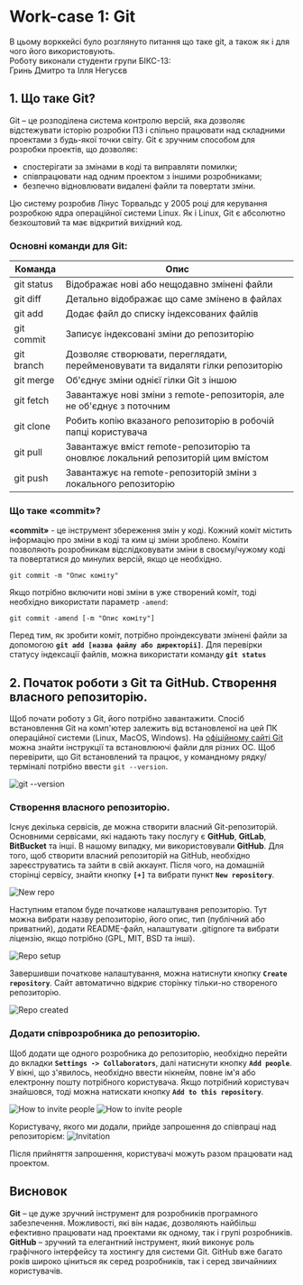 # Work-case 1: Git
В цьому ворккейсі було розглянуто питання що таке git, а також як і для чого його використовують.\
Роботу виконали студенти групи БІКС-13:\
Гринь Дмитро та Ілля Негусєв

## 1. Що таке Git?
Git – це розподілена система контролю версій, яка дозволяє відстежувати історію розробки ПЗ і спільно працювати над складними проектами з будь-якої точки світу. Git є зручним способом для розробки проектів, що дозволяє:

- спостерігати за змінами в коді та виправляти помилки;
- співпрацювати над одним проектом з іншими розробниками; 
- безпечно відновлювати видалені файли та повертати зміни.

Цю систему розробив Лінус Торвальдс у 2005 році для керування розробкою ядра операційної системи Linux. Як і Linux, Git є абсолютно безкоштовий та має відкритий вихідний код.

### Основні команди для Git:
| Команда | Опис |
| --- | --- |
| git status | Відображає нові або нещодавно змінені файли |
| git diff | Детально відображає що саме змінено в файлах |
| git add | Додає файл до списку індексованих файлів |
| git commit | Записує індексовані зміни до репозиторію |
| git branch | Дозволяє створювати, переглядати, перейменовувати та видаляти гілки репозиторію |
| git merge | Об'єднує зміни однієї гілки Git з іншою |
| git fetch | Завантажує нові зміни з remote-репозиторія, але не об'єднує з поточним |
| git clone | Робить копію вказаного репозиторію в робочій папці користувача |
| git pull | Завантажує вміст remote-репозиторію та оновлює локальний репозиторій цим вмістом |
| git push | Завантажує на remote-репозиторій зміни з локального репозиторію |

### Що таке «commit»?
**«commit»** - це інструмент збереження змін у коді. Кожний коміт містить інформацію про зміни в коді та ким ці зміни зроблено. Коміти позволяють розробникам відслідковувати зміни в своєму/чужому коді та повертатися до минулих версій, якщо це необхідно.
```
git commit -m "Опис коміту"
```
Якщо потрібно включити нові зміни в уже створений коміт, тоді необхідно використати параметр `-amend`:
```
git commit -amend [-m "Опис коміту"]
```
Перед тим, як зробити коміт, потрібно проіндексувати змінені файли за допомогою **`git add [назва файлу або директорії]`**. Для перевірки статусу індексації файлів, можна використати команду **`git status`**


## 2. Початок роботи з Git та GitHub. Створення власного репозиторію.
Щоб почати роботу з Git, його потрібно завантажити. Спосіб встановлення Git на комп'ютер залежить від встановленої на цей ПК операційної системи (Linux, MacOS, Windows). На [офіційному сайті Git](https://git-scm.com/downloads) можна знайти інструкції та встановлюючі файли для різних ОС. Щоб перевірити, що Git встановлений та працює, у командному рядку/терміналі потрібно ввести ```git --version```.

![git --version](../assets/Workcase1/git/git_version.png)

### Створення власного репозиторію.
Існує декілька сервісів, де можна створити власний Git-репозиторій. Основними сервісами, які надають таку послугу є **GitHub**, **GitLab**, **BitBucket** та інші. В нашому випадку, ми використовували **GitHub**. Для того, щоб створити власний репозиторій на GitHub, необхідно зареєструватись та зайти в свій аккаунт. Після чого, на домашній сторінці сервісу, знайти кнопку **`[+]`** та вибрати пункт **`New repository`**.

![New repo](../assets/Workcase1/github/newrepo.png)

Наступним етапом буде початкове налаштуваня репозиторію. Тут можна вибрати назву репозиторію, його опис, тип (публічний або приватний), додати README-файл, налаштувати .gitignore та вибрати ліцензію, якщо потрібно (GPL, MIT, BSD та інші).

![Repo setup](../assets/Workcase1/github/repo_setup.png)

Завершивши початкове налаштування, можна натиснути кнопку **`Create repository`**. Сайт автоматично відкриє сторінку тільки-но створеного репозиторію.

![Repo created](../assets/Workcase1/github/repo.png)

### Додати співрозробника до репозиторію.
Щоб додати ще одного розробника до репозиторію, необхідно перейти до вкладки **`Settings -> Collaborators`**, далі натиснути кнопку **`Add people`**. У вікні, що з'явилось, необхідно ввести нікнейм, повне ім'я або електронну пошту потрібного користувача. Якщо потрібний користувач знайшовся, тоді можна натискати кнопку **`Add to this repository`**.

![How to invite people](../assets/Workcase1/github/add_cb.png)
![How to invite people](../assets/Workcase1/github/add_cb2.png)

Користувачу, якого ми додали, прийде запрошення до співпраці над репозиторієм:
![Invitation](../assets/Workcase1/github/inv.png)

Після прийняття запрошення, користувачі можуть разом працювати над проектом.

## Висновок
**Git** – це дуже зручний інструмент для розробників програмного забезпечення. Можливості, які він надає, дозволяють найбільш ефективно працювати над проектами як одному, так і групі розробників.
**GitHub** – зручний та елегантний інструмент, який виконує роль графічного інтерфейсу та хостингу для системи Git. GitHub вже багато років широко ціниться як серед розробників, так і серед звичайниих користувачів. 
